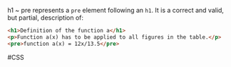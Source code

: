 h1 ~ pre
represents a `pre` element following an `h1`. It is a correct and valid, but partial, description of:

```HTML
<h1>Definition of the function a</h1>
<p>Function a(x) has to be applied to all figures in the table.</p>
<pre>function a(x) = 12x/13.5</pre>
```

#CSS